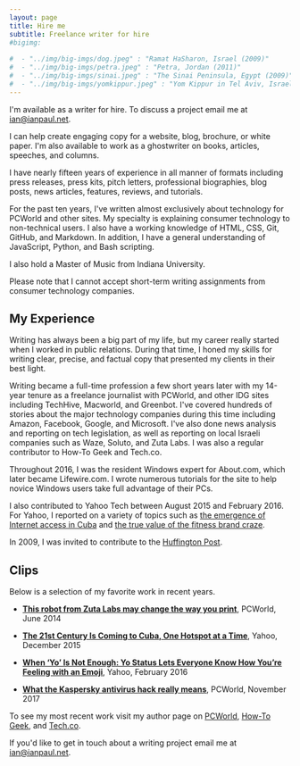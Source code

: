```yaml
---
layout: page
title: Hire me
subtitle: Freelance writer for hire
#bigimg:
   
#  - "../img/big-imgs/dog.jpeg" : "Ramat HaSharon, Israel (2009)"
#  - "../img/big-imgs/petra.jpeg" : "Petra, Jordan (2011)"
#  - "../img/big-imgs/sinai.jpeg" : "The Sinai Peninsula, Egypt (2009)"
#  - "../img/big-imgs/yomkippur.jpeg" : "Yom Kippur in Tel Aviv, Israel (2009)"
---
```


I'm available as a writer for hire. To discuss a project email me at [ian@ianpaul.net](mailto:ian@ianpaul.net?Subject=writer%20for%20hire).

I can help create engaging copy for a website, blog, brochure, or white paper. I'm also available to work as a ghostwriter on books, articles, speeches, and columns. 

I have nearly fifteen years of experience in all manner of formats including press releases, press kits, pitch letters, professional biographies, blog posts, news articles, features, reviews, and tutorials.

For the past ten years, I've written almost exclusively about technology for PCWorld and other sites. My specialty is explaining consumer technology to non-technical users. I also have a working knowledge of HTML, CSS, Git, GitHub, and Markdown. In addition, I have a general  understanding of JavaScript, Python, and Bash scripting. 

I also hold a Master of Music from Indiana University. 

Please note that I cannot accept short-term writing assignments from consumer technology companies.

## My Experience

Writing has always been a big part of my life, but my career really started when I worked in public relations. During that time, I honed my skills for writing clear, precise, and factual copy that presented my clients in their best light. 

Writing became a full-time profession a few short years later with my 14-year tenure as a freelance journalist with PCWorld, and other IDG sites including TechHive, Macworld, and Greenbot. I've covered hundreds of stories about the major technology companies during this time including Amazon, Facebook, Google, and Microsoft. I've also done news analysis and reporting on tech legislation, as well as reporting on local Israeli companies such as Waze, Soluto, and Zuta Labs. I was also a regular contributor to How-To Geek and Tech.co.

Throughout 2016, I was the resident Windows expert for About.com, which later became Lifewire.com. I wrote numerous tutorials for the site to help novice Windows users take full advantage of their PCs.

I also contributed to Yahoo Tech between August 2015 and February 2016. For Yahoo, I reported on a variety of topics such as [the emergence of Internet access in Cuba](https://finance.yahoo.com/news/the-21st-century-is-coming-to-1318404005756982.html) and [the true value of the fitness brand craze](https://finance.yahoo.com/news/every-step-you-take-raising-1353154060542006.html).

In 2009, I was invited to contribute to the [Huffington Post](https://www.huffingtonpost.com/entry/new-ftc-blogging-regulati_b_311851.html). 

## Clips

Below is a selection of my favorite work in recent years.

+ [**This robot from Zuta Labs may change the way you print**](https://www.pcworld.com/article/2449826/this-robot-from-zuta-labs-may-change-the-way-you-print.html), PCWorld, June 2014 

+ [**The 21st Century Is Coming to Cuba, One Hotspot at a Time**](https://finance.yahoo.com/news/the-21st-century-is-coming-to-1318404005756982.html), Yahoo, December 2015 

+ [**When ‘Yo’ Is Not Enough: Yo Status Lets Everyone Know How You’re Feeling with an Emoji**]( https://finance.yahoo.com/news/when-yo-is-not-enough-1365856876920886.html), Yahoo, February 2016

+ [**What the Kaspersky antivirus hack really means**](https://www.pcworld.com/article/3235484/computers/what-the-kaspersky-antivirus-hack-really-means.html), PCWorld, November 2017 

To see my most recent work visit my author page on [PCWorld](https://www.pcworld.com/author/Ian-Paul/), [How-To Geek](https://www.howtogeek.com/author/ianpaul/), and [Tech.co](https://tech.co/author/ian-paul).

If you'd like to get in touch about a writing project email me at [ian@ianpaul.net](mailto:ian@ianpaul.net?Subject=writer%20for%20hire).
